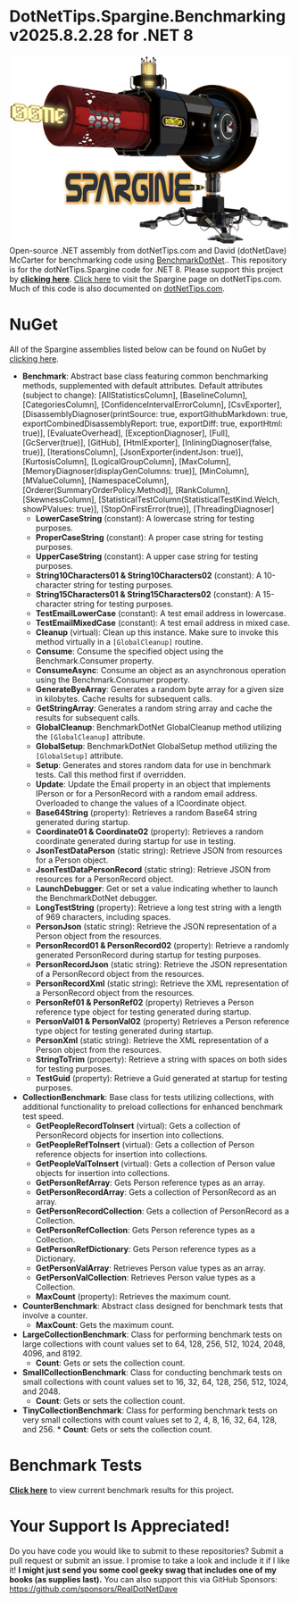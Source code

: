# DotNetTips.Spargine.Benchmarking v2025.8.2.28 for .NET 8
![](docs/graphics/dotNetTips-Spargine-Logo.jpg)
Open-source .NET assembly from dotNetTips.com and David (dotNetDave) McCarter for benchmarking code using <a href="https://benchmarkdotnet.org/index.html" target="_blank">BenchmarkDotNet</a>.. 
This repository is for the dotNetTips.Spargine code for .NET 8. Please support this project by <a href="https://github.com/sponsors/RealDotNetDave" target="_blank">**clicking here**</a>. 
<a href="https://dotnettips.wordpress.com/spargine/" target="_blank">Click here</a> to visit the Spargine page on dotNetTips.com. Much of this code is also documented on <a href="https://dotnettips.wordpress.com/category/open-source/spargine/" target="_blank">dotNetTips.com</a>.

# NuGet
All of the Spargine assemblies listed below can be found on NuGet by <a href="https://www.nuget.org/profiles/davidmccarter" target="_blank">clicking here</a>.

* **Benchmark**: Abstract base class featuring common benchmarking methods, supplemented with default attributes. Default attributes (subject to change): [AllStatisticsColumn], [BaselineColumn], [CategoriesColumn], [ConfidenceIntervalErrorColumn], [CsvExporter], [DisassemblyDiagnoser(printSource: true, exportGithubMarkdown: true, exportCombinedDisassemblyReport: true, exportDiff: true, exportHtml: true)], [EvaluateOverhead], [ExceptionDiagnoser], [Full], [GcServer(true)], [GitHub], [HtmlExporter], [InliningDiagnoser(false, true)], [IterationsColumn], [JsonExporter(indentJson: true)], [KurtosisColumn], [LogicalGroupColumn], [MaxColumn], [MemoryDiagnoser(displayGenColumns: true)], [MinColumn], [MValueColumn], [NamespaceColumn], [Orderer(SummaryOrderPolicy.Method)], [RankColumn], [SkewnessColumn], [StatisticalTestColumn(StatisticalTestKind.Welch, showPValues: true)], [StopOnFirstError(true)], [ThreadingDiagnoser]
    * **LowerCaseString** (constant): A lowercase string for testing purposes.
    * **ProperCaseString** (constant): A proper case string for testing purposes.
    * **UpperCaseString** (constant): A upper case string for testing purposes.
    * **String10Characters01 & String10Characters02** (constant): A 10-character string for testing purposes.
    * **String15Characters01 & String15Characters02** (constant): A 15-character string for testing purposes.
    * **TestEmailLowerCase** (constant): A  test email address in lowercase.
    * **TestEmailMixedCase** (constant): A test email address in mixed case.
    * **Cleanup** (virtual): Clean up this instance. Make sure to invoke this method virtually in a `[GlobalCleanup]` routine.
    * **Consume**: Consume the specified object using the Benchmark.Consumer property.
    * **ConsumeAsync**: Consume an object as an asynchronous operation using the Benchmark.Consumer property.
    * **GenerateByeArray**: Generates a random byte array for a given size in kilobytes. Cache results for subsequent calls.
    * **GetStringArray**: Generates a random string array and cache the results for subsequent calls.
    * **GlobalCleanup**: BenchmarkDotNet GlobalCleanup method utilizing the `[GlobalCleanup]` attribute.
    * **GlobalSetup**: BenchmarkDotNet GlobalSetup method utilizing the `[GlobalSetup]` attribute.
    * **Setup**: Generates and stores random data for use in benchmark tests. Call this method first if overridden.
    * **Update**: Update the Email property in an object that implements  IPerson or for a PersonRecord with a random email address. Overloaded to change the values of a ICoordinate object.
    * **Base64String** (property): Retrieves a random Base64 string generated during startup.
    * **Coordinate01 & Coordinate02** (property): Retrieves a random coordinate generated during startup for use in testing.
    * **JsonTestDataPerson** (static string): Retrieve JSON from resources for a Person object.
    * **JsonTestDataPersonRecord** (static string): Retrieve JSON from resources for a PersonRecord object.
    * **LaunchDebugger**: Get or set a value indicating whether to launch the BenchmarkDotNet debugger.
    * **LongTestString** (property): Retrieve a long test string with a length of 969 characters, including spaces.
    * **PersonJson** (static string): Retrieve the JSON representation of a Person object from the resources.
    * **PersonRecord01 & PersonRecord02** (property): Retrieve a randomly generated PersonRecord during startup for testing purposes.
    * **PersonRecordJson** (static string): Retrieve the JSON representation of a PersonRecord object from the resources.
    * **PersonRecordXml** (static string): Retrieve the XML representation of a PersonRecord object from the resources.
    * **PersonRef01 & PersonRef02** (property) Retrieves a Person reference type object for testing generated during startup.
    * **PersonVal01 & PersonVal02** (property) Retrieves a Person reference type object for testing generated during startup.
    * **PersonXml** (static string): Retrieve the XML representation of a Person object from the resources.
    * **StringToTrim** (property): Retrieve a string with spaces on both sides for testing purposes.
    * **TestGuid** (property): Retrieve a Guid generated at startup for testing purposes.
* **CollectionBenchmark**: Base class for tests utilizing collections, with additional functionality to preload collections for enhanced benchmark test speed.
    * **GetPeopleRecordToInsert** (virtual): Gets a collection of PersonRecord objects for insertion into collections.
    * **GetPeopleRefToInsert** (virtual): Gets a collection of Person reference objects for insertion into collections.
    * **GetPeopleValToInsert** (virtual): Gets a collection of Person value objects for insertion into collections.
    * **GetPersonRefArray**: Gets Person reference types as an array.
    * **GetPersonRecordArray**: Gets a collection of PersonRecord as an array.
    * **GetPersonRecordCollection**: Gets a collection of PersonRecord as a Collection.
    * **GetPersonRefCollection**: Gets Person reference types as a Collection.
    * **GetPersonRefDictionary**: Gets Person reference types as a Dictionary.
    * **GetPersonValArray**: Retrieves Person value types as an array.
    * **GetPersonValCollection**: Retrieves Person value types as a Collection.
    * **MaxCount** (property): Retrieves the maximum count.
* **CounterBenchmark**: Abstract class designed for benchmark tests that involve a counter.
    * **MaxCount**: Gets the maximum count.
* **LargeCollectionBenchmark**: Class for performing benchmark tests on large collections with count values set to 64, 128, 256, 512, 1024, 2048, 4096, and 8192.
    * **Count**: Gets or sets the collection count.
* **SmallCollectionBenchmark**: Class for conducting benchmark tests on small collections with count values set to 16, 32, 64, 128, 256, 512, 1024, and 2048.
    * **Count**: Gets or sets the collection count.
* **TinyCollectionBenchmark**: Class for performing benchmark tests on very small collections with count values set to 2, 4, 8, 16, 32, 64, 128, and 256.
         * **Count**: Gets or sets the collection count.
# Benchmark Tests
**<a href="https://github.com/RealDotNetDave/dotNetTips.Spargine.8/tree/master/docs/Benchmark%20Results" target="_blank">Click here</a>** to view current benchmark results for this project.
# Your Support Is Appreciated!
Do you have code you would like to submit to these repositories? Submit a pull request or submit an issue. I promise to take a look and include it if I like it! **I might just send you some cool geeky swag that includes one of my books (as supplies last).** You can also support this via GitHub Sponsors: <a href="https://github.com/sponsors/RealDotNetDave" target="_blank">https://github.com/sponsors/RealDotNetDave</a>
